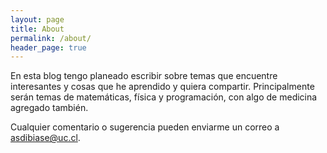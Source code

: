 ```yaml
---
layout: page
title: About
permalink: /about/
header_page: true
---
```


En esta blog tengo planeado escribir sobre temas que encuentre interesantes y cosas que he aprendido y quiera compartir.
Principalmente serán temas de matemáticas, física y programación, con algo de medicina agregado también.

Cualquier comentario o sugerencia pueden enviarme un correo a [asdibiase@uc.cl](mailto:asdibiase@uc.cl).
